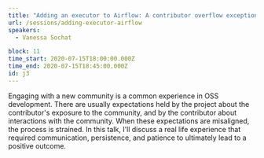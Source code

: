 ```yaml
---
title: "Adding an executor to Airflow: A contributor overflow exception"
url: /sessions/adding-executor-airflow
speakers:
  - Vanessa Sochat

block: 11
time_start: 2020-07-15T18:00:00.000Z
time_end: 2020-07-15T18:45:00.000Z
id: j3
---
```


Engaging with a new community is a common experience in OSS development.
There are usually expectations held by the project about the contributor's exposure 
to the community, and by the contributor about interactions with the community. 
When these expectations are misaligned, the process is strained. In this talk, 
I'll discuss a real life experience that required communication, 
persistence, and patience to ultimately lead to a positive outcome.